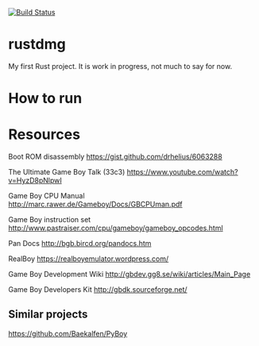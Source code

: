 [![Build Status](https://travis-ci.org/jardiacaj/rustdmg.svg?branch=master)](https://travis-ci.org/jardiacaj/rustdmg)

# rustdmg

My first Rust project. It is work in progress, not much to say for now.

# How to run

# Resources

Boot ROM disassembly
https://gist.github.com/drhelius/6063288

The Ultimate Game Boy Talk (33c3)
https://www.youtube.com/watch?v=HyzD8pNlpwI

Game Boy CPU Manual
http://marc.rawer.de/Gameboy/Docs/GBCPUman.pdf

Game Boy instruction set
http://www.pastraiser.com/cpu/gameboy/gameboy_opcodes.html

Pan Docs
http://bgb.bircd.org/pandocs.htm

RealBoy
https://realboyemulator.wordpress.com/

Game Boy Development Wiki
http://gbdev.gg8.se/wiki/articles/Main_Page

Game Boy Developers Kit
http://gbdk.sourceforge.net/


## Similar projects

https://github.com/Baekalfen/PyBoy

